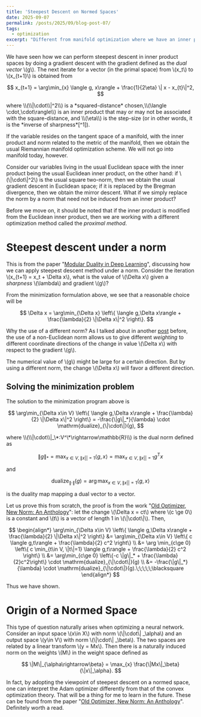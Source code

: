 ```yaml
---
title: 'Steepest Descent on Normed Spaces'
date: 2025-09-07
permalink: /posts/2025/09/blog-post-07/
tags:
  - optimization
excerpt: "Different from manifold optimization where we have an inner product, let us consider how we can perform steepest descent given a norm."
---
```


We have seen how we can perform steepest descent in inner product spaces by doing a gradient descent with the gradient defined as the *dual vector* \\(g\\). The next iterate for a vector (in the primal space) from \\(x_t\\) to  \\(x_{t+1}\\) is obtained from
<p>

$$
x_{t+1} = \arg\min_{x} \langle g, x\rangle + \frac{1}{2\eta} \| x - x_{t}\|^2,
$$
</p>
where \\(\\|\cdot\\|^2\\) is a *squared-distance* chosen,\\(\langle \cdot,\cdot\rangle\\) is an inner product that may or may not be associated with the square-distance, and \\(\eta\\) is the step-size (or in other words, it is the *inverse of sharpness*[^1]).

[^1]: The smaller the step-size, the sharper the optimization scheme becomes.

If the variable resides on the tangent space of a manifold, with the inner product and norm related to the metric of the manifold, then we obtain the usual Riemannian manifold optimization scheme. We will not go into manifold today, however.

Consider our variables living in the usual Euclidean space with the inner product being the usual Euclidean inner product, on the other hand: if \\(\\|\cdot\\|^2\\) is the usual square two-norm, then we obtain the usual gradient descent in Euclidean space; if it is replaced by the Bregman divergence, then we obtain the mirror descent. What if we simply replace the norm by a norm that need not be induced from an inner product?

Before we move on, it should be noted that if the inner product is modified from the Euclidean inner product, then we are working with a different optimization method called the *proximal method*.

# Steepest descent under a norm
This is from the paper "[Modular Duality in Deep Learning](https://arxiv.org/pdf/2410.21265#:~:text=Modular%20dualization%20involves%20first%20assigning%20operator%20norms%20to,the%20weight%20space%20of%20the%20full%20neural%20architecture.)", discussing how we can apply steepest descent method under a norm. Consider the iteration \\(x_{t+1} = x_t + \Delta x\\), what is the value of \\(\Delta x\\) given a *sharpness* \\(\lambda\\) and gradient \\(g\\)?

From the minimization formulation above, we see that a reasonable choice will be
<p>

$$
\Delta x = \arg\min_{\Delta x} \left\{ \langle g,\Delta x\rangle + \frac{\lambda}{2} \|\Delta x\|^2 \right\}.
$$
</p>

Why the use of a different norm? As I talked about in another [post](https://wenperng.github.io/posts/2025/08/blog-post-1/) before, the use of a non-Euclidean norm allows us to give different *weighting* to different coordinate directions of the change in value \\(\Delta x\\) with respect to the gradient \\(g\\).

The numerical value of \\(g\\) might be large for a certain direction. But by using a different norm, the change \\(\Delta x\\) will favor a different direction.

## Solving the minimization problem
The solution to the minimization program above is
<p>

$$
\arg\min_{\Delta x\in V} \left\{ \langle g,\Delta x\rangle + \frac{\lambda}{2} \|\Delta x\|^2 \right\} = -\frac{\|g\|_*}{\lambda} \cdot \mathrm{dualize}_{\|\cdot\|}(g),
$$
</p>
where \\(\\|\cdot\\|_\*:V^\*\rightarrow\mathbb{R}\\) is the dual norm defined as
<p>

$$
\|g\|_* = \max_{x\in V,\|x||=1} \langle g,x\rangle = \max_{x\in V,\|x||=1} g^\mathsf{T} x
$$
</p>
and 
<p>

$$
\mathrm{dualize}_{\|\cdot\|}(g) = \arg\max_{x\in V,\|x||=1} \langle g,x\rangle
$$
</p>
is the duality map mapping a dual vector to a vector.

Let us prove this from scratch, the proof is from the work "[Old Optimizer, New Norm: An Anthology](https://arxiv.org/abs/2409.20325v1)": let the change \\(\Delta x = ct\\) where \\(c \ge 0\\) is a constant and \\(t\\) is a vector of length 1 in \\(\\|\cdot\\|\\). Then,
<p>

$$
\begin{align*}
    \arg\min_{\Delta x\in V} \left\{ \langle g,\Delta x\rangle + \frac{\lambda}{2} \|\Delta x\|^2 \right\} &= \arg\min_{\Delta x\in V} \left\{ c \langle g,t\rangle + \frac{\lambda}{2} c^2 \right\} \\
    &= \arg \min_{c\ge 0} \left\{ c \min_{t\in V, \|t\|=1} \langle g,t\rangle + \frac{\lambda}{2} c^2 \right\} \\
    &= \arg\min_{c\ge 0} \left\{-c \|g\|_* + \frac{\lambda}{2}c^2\right\} \cdot \mathrm{dualize}_{\|\cdot\|}(g) \\
    &= -\frac{\|g\|_*}{\lambda} \cdot \mathrm{dualize}_{\|\cdot\|}(g).\;\;\;\;\;\blacksquare
\end{align*}
$$
</p>
Thus we have shown.

# Origin of a Normed Space
This type of question naturally arises when optimizing a neural network. Consider an input space \\(x\in X\\) with norm \\(\\|\cdot\\| _\alpha\\) and an output space \\(y\in V\\) with norm \\(\\|\cdot\\| _\beta\\). The two spaces are related by a linear transform \\(y = Mx\\). Then there is a naturally induced norm on the weights \\(M\\) in the weight space defined as
<p>

$$
\|M\|_{\alpha\rightarrow\beta} = \max_{x} \frac{\|Mx\|_\beta}{\|x\|_\alpha}.
$$
</p>

In fact, by adopting the viewpoint of steepest descent on a normed space, one can interpret the Adam optimizer differently from that of the convex optimization theory. That will be a thing for me to learn in the future. These can be found from the paper "[Old Optimizer, New Norm: An Anthology](https://arxiv.org/abs/2409.20325v1)". Definitely worth a read.